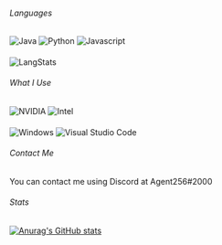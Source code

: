 ###### Languages

![Java](https://img.shields.io/badge/Java-ED8B00?style=for-the-badge&logo=java&logoColor=white)
![Python](https://img.shields.io/badge/Python-3776AB?style=for-the-badge&logo=python&logoColor=white)
![Javascript](https://img.shields.io/badge/JavaScript-F7DF1E?style=for-the-badge&logo=javascript&logoColor=black)
####
![LangStats](https://github-readme-stats.vercel.app/api/top-langs/?username=Agent256&theme=blue-green)

###### What I Use

![NVIDIA](https://img.shields.io/badge/NVIDIA-GTX1050-76B900?style=for-the-badge&logo=nvidia&logoColor=white)
![Intel](https://img.shields.io/badge/Intel-Core_i7_8th-0071C5?style=for-the-badge&logo=intel&logoColor=white)
####
![Windows](https://img.shields.io/badge/Windows-0078D6?style=for-the-badge&logo=windows&logoColor=white)
![Visual Studio Code](https://img.shields.io/badge/VSCode-0078d7.svg?style=for-the-badge&logo=visual-studio-code&logoColor=white)


###### Contact Me

You can contact me using Discord at Agent256#2000

###### Stats

[![Anurag's GitHub stats](https://github-readme-stats.vercel.app/api?username=Agent256)](https://github.com/anuraghazra/github-readme-stats)
